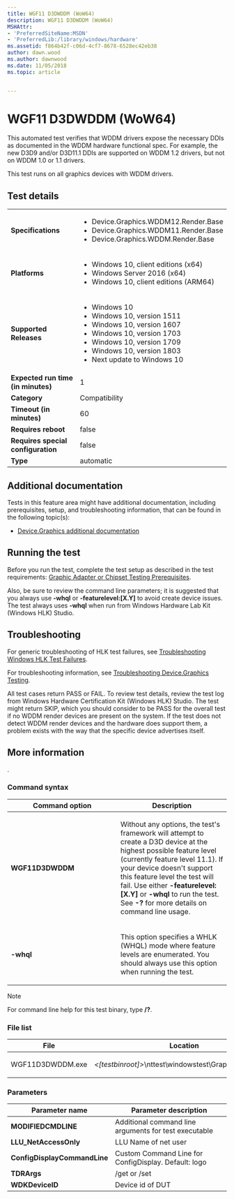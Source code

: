 ```yaml
---
title: WGF11 D3DWDDM (WoW64)
description: WGF11 D3DWDDM (WoW64)
MSHAttr:
- 'PreferredSiteName:MSDN'
- 'PreferredLib:/library/windows/hardware'
ms.assetid: f864b42f-c06d-4cf7-8678-6528ec42eb38
author: dawn.wood
ms.author: dawnwood
ms.date: 11/05/2018
ms.topic: article


---
```


# <span id="p_hlk_test.f48902ec-375d-4a15-8bed-f482b24a585c"></span>WGF11 D3DWDDM (WoW64)


This automated test verifies that WDDM drivers expose the necessary DDIs as documented in the WDDM hardware functional spec. For example, the new D3D9 and/or D3D11.1 DDIs are supported on WDDM 1.2 drivers, but not on WDDM 1.0 or 1.1 drivers.

This test runs on all graphics devices with WDDM drivers.

## Test details

|||
|---|---|
| **Specifications**  | <ul><li>Device.Graphics.WDDM12.Render.Base</li><li>Device.Graphics.WDDM11.Render.Base</li><li>Device.Graphics.WDDM.Render.Base</li></ul> |  
| **Platforms**   | <ul><li>Windows 10, client editions (x64)</li><li>Windows Server 2016 (x64)</li><li>Windows 10, client editions (ARM64)</li></ul> |
| **Supported Releases** | <ul><li>Windows 10</li><li>Windows 10, version 1511</li><li>Windows 10, version 1607</li><li>Windows 10, version 1703</li><li>Windows 10, version 1709</li><li>Windows 10, version 1803</li><li>Next update to Windows 10</li></ul> |
|**Expected run time (in minutes)**| 1 |
|**Category**| Compatibility |
|**Timeout (in minutes)**| 60 |
|**Requires reboot**| false |
|**Requires special configuration**| false |
|**Type**| automatic |



## <span id="Additional_documentation"></span><span id="additional_documentation"></span><span id="ADDITIONAL_DOCUMENTATION"></span>Additional documentation


Tests in this feature area might have additional documentation, including prerequisites, setup, and troubleshooting information, that can be found in the following topic(s):

-   [Device.Graphics additional documentation](device-graphics-additional-documentation.md)

## <span id="Running_the_test"></span><span id="running_the_test"></span><span id="RUNNING_THE_TEST"></span>Running the test


Before you run the test, complete the test setup as described in the test requirements: [Graphic Adapter or Chipset Testing Prerequisites](graphic-adapter-or-chipset-testing-prerequisites.md).

Also, be sure to review the command line parameters; it is suggested that you always use **-whql** or **-featurelevel:\[X.Y\]** to avoid create device issues. The test always uses **-whql** when run from Windows Hardware Lab Kit (Windows HLK) Studio.

## <span id="Troubleshooting"></span><span id="troubleshooting"></span><span id="TROUBLESHOOTING"></span>Troubleshooting


For generic troubleshooting of HLK test failures, see [Troubleshooting Windows HLK Test Failures](../user/troubleshooting-windows-hlk-test-failures.md).

For troubleshooting information, see [Troubleshooting Device.Graphics Testing](troubleshooting-devicegraphics-testing.md).

All test cases return PASS or FAIL. To review test details, review the test log from Windows Hardware Certification Kit (Windows HLK) Studio. The test might return SKIP, which you should consider to be PASS for the overall test if no WDDM render devices are present on the system. If the test does not detect WDDM render devices and the hardware does support them, a problem exists with the way that the specific device advertises itself.

## <span id="More_information"></span><span id="more_information"></span><span id="MORE_INFORMATION"></span>More information


.

### <span id="Command_syntax"></span><span id="command_syntax"></span><span id="COMMAND_SYNTAX"></span>Command syntax

<table>
<colgroup>
<col width="50%" />
<col width="50%" />
</colgroup>
<thead>
<tr class="header">
<th>Command option</th>
<th>Description</th>
</tr>
</thead>
<tbody>
<tr class="odd">
<td><p><strong>WGF11D3DWDDM</strong></p></td>
<td><p>Without any options, the test&#39;s framework will attempt to create a D3D device at the highest possible feature level (currently feature level 11.1). If your device doesn&#39;t support this feature level the test will fail. Use either <strong>-featurelevel:[X.Y]</strong> or <strong>-whql</strong> to run the test. See <strong>-?</strong> for more details on command line usage.</p></td>
</tr>
<tr class="even">
<td><p><strong>-whql</strong></p></td>
<td><p>This option specifies a WHLK (WHQL) mode where feature levels are enumerated. You should always use this option when running the test.</p></td>
</tr>
</tbody>
</table>

> [!NOTE]
> 
> For command line help for this test binary, type **/?**.



### <span id="File_list"></span><span id="file_list"></span><span id="FILE_LIST"></span>File list

<table>
<colgroup>
<col width="50%" />
<col width="50%" />
</colgroup>
<thead>
<tr class="header">
<th>File</th>
<th>Location</th>
</tr>
</thead>
<tbody>
<tr class="odd">
<td><p>WGF11D3DWDDM.exe</p></td>
<td><p><em>&lt;[testbinroot]&gt;</em>\nttest\windowstest\Graphics\D3D\conf</p></td>
</tr>
</tbody>
</table>



### <span id="Parameters"></span><span id="parameters"></span><span id="PARAMETERS"></span>Parameters

| Parameter name               | Parameter description                                 |
|------------------------------|-------------------------------------------------------|
| **MODIFIEDCMDLINE**          | Additional command line arguments for test executable |
| **LLU\_NetAccessOnly**       | LLU Name of net user                                  |
| **ConfigDisplayCommandLine** | Custom Command Line for ConfigDisplay. Default: logo  |
| **TDRArgs**                  | /get or /set                                          |
| **WDKDeviceID**              | Device id of DUT                                      |












